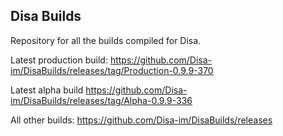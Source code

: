 ## Disa Builds

Repository for all the builds compiled for Disa.

Latest production build: https://github.com/Disa-im/DisaBuilds/releases/tag/Production-0.9.9-370

Latest alpha build https://github.com/Disa-im/DisaBuilds/releases/tag/Alpha-0.9.9-336

All other builds: https://github.com/Disa-im/DisaBuilds/releases
